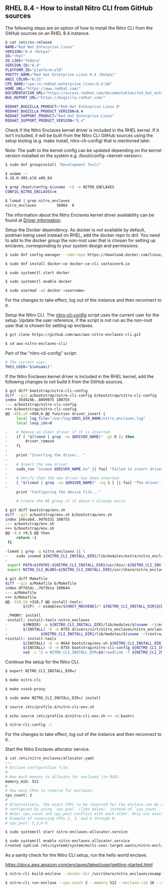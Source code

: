 ## RHEL 8.4 - How to install Nitro CLI from GitHub sources

The following steps are an option of how to install the Nitro CLI from the
GitHub sources on an RHEL 8.4 instance.

```sh
$ cat /etc/os-release
NAME="Red Hat Enterprise Linux"
VERSION="8.4 (Ootpa)"
ID="rhel"
ID_LIKE="fedora"
VERSION_ID="8.4"
PLATFORM_ID="platform:el8"
PRETTY_NAME="Red Hat Enterprise Linux 8.4 (Ootpa)"
ANSI_COLOR="0;31"
CPE_NAME="cpe:/o:redhat:enterprise_linux:8.4:GA"
HOME_URL="https://www.redhat.com/"
DOCUMENTATION_URL="https://access.redhat.com/documentation/red_hat_enterprise_linux/8/"
BUG_REPORT_URL="https://bugzilla.redhat.com/"

REDHAT_BUGZILLA_PRODUCT="Red Hat Enterprise Linux 8"
REDHAT_BUGZILLA_PRODUCT_VERSION=8.4
REDHAT_SUPPORT_PRODUCT="Red Hat Enterprise Linux"
REDHAT_SUPPORT_PRODUCT_VERSION="8.4"
```

Check if the Nitro Enclaves kernel driver is included in the RHEL kernel. If it
isn't included, it will be built from the Nitro CLI GitHub sources using the
setup tooling (e.g. make install, nitro-cli-config) that is mentioned later.

Note: The path to the kernel config can be updated depending on the kernel
version installed on the system e.g. /boot/config-\<kernel-version\>.

```sh
$ sudo dnf groupinstall "Development Tools"

$ uname -r
4.18.0-305.el8.x86_64

$ grep /boot/config-$(uname -r) -e NITRO_ENCLAVES
CONFIG_NITRO_ENCLAVES=m

$ lsmod | grep nitro_enclaves
nitro_enclaves         36864  0
```

The information about the Nitro Enclaves kernel driver availability can be found
at [Driver information](https://github.com/aws/aws-nitro-enclaves-cli#driver-information).

Setup the Docker dependency. As docker is not available by default, podman being
used instead on RHEL, add the docker repo to dnf. You need to add to the docker
group the non-root user that is chosen for setting up enclaves, corresponding
to your system design and permissions.

```sh
$ sudo dnf config-manager --add-repo https://download.docker.com/linux/centos/docker-ce.repo

$ sudo dnf install docker-ce docker-ce-cli containerd.io

$ sudo systemctl start docker

$ sudo systemctl enable docker

$ sudo usermod -aG docker <username>
```

For the changes to take effect, log out of the instance and then reconnect to it.

Setup the Nitro CLI. The [nitro-cli-config](../bootstrap/nitro-cli-config)
script uses the current user for the setup. Update the user reference, if the
script is not run as the non-root user that is chosen for setting up enclaves.

```sh
$ git clone https://github.com/aws/aws-nitro-enclaves-cli.git

$ cd aws-nitro-enclaves-cli/
```

Part of the "nitro-cli-config" script:

```sh
# The current user.
THIS_USER="$(whoami)"
```

If the Nitro Enclaves kernel driver is included in the RHEL kernel, add the
following changes to not build it from the GitHub sources.

```sh
$ git diff bootstrap/nitro-cli-config
diff --git a/bootstrap/nitro-cli-config b/bootstrap/nitro-cli-config
index 35d424b..8099975 100755
--- a/bootstrap/nitro-cli-config
+++ b/bootstrap/nitro-cli-config
@@ -450,19 +450,6 @@ function driver_insert {
     local log_file="/var/log/$RES_DIR_NAME/nitro_enclaves.log"
     local loop_idx=0

-    # Remove an older driver if it is inserted.
-    if [ "$(lsmod | grep -cw $DRIVER_NAME)" -gt 0 ]; then
-        driver_remove
-    fi
-
-    print "Inserting the driver..."
-
-    # Insert the new driver.
-    sudo_run "insmod $DRIVER_NAME.ko" || fail "Failed to insert driver."
-
-    # Verify that the new driver has been inserted.
-    [ "$(lsmod | grep -cw $DRIVER_NAME)" -eq 1 ] || fail "The driver is not visible."
-
     print "Configuring the device file..."

     # Create the NE group if it doesn't already exist.
```

```sh
$ git diff bootstrap/env.sh
diff --git a/bootstrap/env.sh b/bootstrap/env.sh
index 1ebcabd..9df6331 100755
--- a/bootstrap/env.sh
+++ b/bootstrap/env.sh
@@ -9,8 +9,5 @@ then
     return -1
 fi

-lsmod | grep -q nitro_enclaves || \
-    sudo insmod ${NITRO_CLI_INSTALL_DIR}/lib/modules/extra/nitro_enclaves/nitro_enclaves.ko
-
 export PATH=${PATH}:${NITRO_CLI_INSTALL_DIR}/usr/bin/:${NITRO_CLI_INSTALL_DIR}/etc/profile.d/
 export NITRO_CLI_BLOBS=${NITRO_CLI_INSTALL_DIR}/usr/share/nitro_enclaves/blobs
```

```sh
$ git diff Makefile
diff --git a/Makefile b/Makefile
index dff654c..76f3b1a 100644
--- a/Makefile
+++ b/Makefile
@@ -318,10 +318,7 @@ install-tools:
        $(CP) -r examples/${HOST_MACHINE}/* ${NITRO_CLI_INSTALL_DIR}${DATA_DIR}/nitro_enclaves/examples/

 .PHONY: install
-install: install-tools nitro_enclaves
-       $(MKDIR) -p ${NITRO_CLI_INSTALL_DIR}/lib/modules/$(uname -r)/extra/nitro_enclaves
-       $(INSTALL) -D -m 0755 drivers/virt/nitro_enclaves/nitro_enclaves.ko \
-               ${NITRO_CLI_INSTALL_DIR}/lib/modules/$(uname -r)/extra/nitro_enclaves/nitro_enclaves.ko
+install: install-tools
        $(INSTALL) -D -m 0644 bootstrap/env.sh ${NITRO_CLI_INSTALL_DIR}${ENV_SETUP_DIR}/nitro-cli-env.sh
        $(INSTALL) -D -m 0755 bootstrap/nitro-cli-config ${NITRO_CLI_INSTALL_DIR}${ENV_SETUP_DIR}/nitro-cli-config
        sed -i "2 a NITRO_CLI_INSTALL_DIR=$$(readlink -f ${NITRO_CLI_INSTALL_DIR})" \

```

Continue the setup for the Nitro CLI.

```sh
$ export NITRO_CLI_INSTALL_DIR=/

$ make nitro-cli

$ make vsock-proxy

$ sudo make NITRO_CLI_INSTALL_DIR=/ install

$ source /etc/profile.d/nitro-cli-env.sh

$ echo source /etc/profile.d/nitro-cli-env.sh >> ~/.bashrc

$ nitro-cli-config -i
```

For the changes to take effect, log out of the instance and then reconnect to it.

Start the Nitro Enclaves allocator service.

```sh
$ cat /etc/nitro_enclaves/allocator.yaml
---
# Enclave configuration file.
#
# How much memory to allocate for enclaves (in MiB).
memory_mib: 512
#
# How many CPUs to reserve for enclaves.
cpu_count: 2
#
# Alternatively, the exact CPUs to be reserved for the enclave can be explicitly
# configured by using `cpu_pool` (like below), instead of `cpu_count`.
# Note: cpu_count and cpu_pool conflict with each other. Only use exactly one of them.
# Example of reserving CPUs 2, 3, and 6 through 9:
# cpu_pool: 2,3,6-9

$ sudo systemctl start nitro-enclaves-allocator.service

$ sudo systemctl enable nitro-enclaves-allocator.service
Created symlink /etc/systemd/system/multi-user.target.wants/nitro-enclaves-allocator.service → /lib/systemd/system/nitro-enclaves-allocator.service.
```

As a sanity check for the Nitro CLI setup, run the hello world enclave.

https://docs.aws.amazon.com/enclaves/latest/user/getting-started.html

```sh
$ nitro-cli build-enclave --docker-dir /usr/share/nitro_enclaves/examples/hello --docker-uri hello:latest --output-file hello.eif

$ nitro-cli run-enclave --cpu-count 2 --memory 512 --enclave-cid 16 --eif-path hello.eif --debug-mode
```
